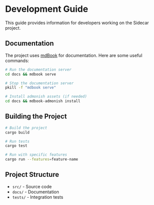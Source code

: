 # Development Guide

This guide provides information for developers working on the Sidecar project.

## Documentation

The project uses [mdBook](https://rust-lang.github.io/mdBook/) for documentation. Here are some useful commands:

```bash
# Run the documentation server
cd docs && mdbook serve

# Stop the documentation server
pkill -f "mdbook serve"

# Install admonish assets (if needed)
cd docs && mdbook-admonish install
```

## Building the Project

```bash
# Build the project
cargo build

# Run tests
cargo test

# Run with specific features
cargo run --features=feature-name
```

## Project Structure

- `src/` - Source code
- `docs/` - Documentation
- `tests/` - Integration tests

